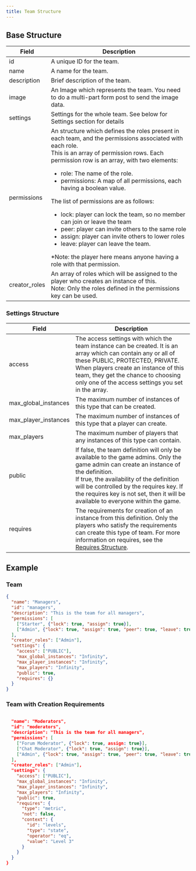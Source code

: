 ```yaml
---
title: Team Structure
---
```


## Base Structure

|    Field    |    Description    |
|-------------|-------------------|
| id          | A unique ID for the team. |
| name        | A name for the team. |
| description | Brief description of the team. |
| image       | An Image which represents the team. You need to do a multi-part form post to send the image data. |
| settings    | Settings for the whole team. See below for Settings section for details |
| permissions | An structure which defines the roles present in each team, and the permissions associated with each role. <br />This is an array of permission rows. Each permission row is an array, with two elements:<ul><li>role: The name of the role.</li><li>permissions: A map of all permissions, each having a boolean value.</li></ul>The list of permissions are as follows:<ul><li>lock: player can lock the team, so no member can join or leave the team</li><li>peer: player can invite others to the same role</li><li>assign: player can invite others to lower roles</li><li>leave: player can leave the team.</li></ul>*Note: the player here means anyone having a role with that permission. |
| creator_roles |  An array of roles which will be assigned to the player who creates an instance of this.<br/>Note: Only the roles defined in the permissions key can be used. |

### Settings Structure

|    Field    |    Description    |
|-------------|-------------------|
| access      | The access settings with which the team instance can be created. It is an array which can contain any or all of these PUBLIC, PROTECTED, PRIVATE. When players create an instance of this team, they get the chance to choosing only one of the access settings you set in the array. |
| max_global_instances | The maximum number of instances of this type that can be created. |
| max_player_instances | The maximum number of instances of this type that a player can create. |
| max_players | The maximum number of players that any instances of this type can contain. |
| public      | If false, the team definition will only be available to the game admins. Only the game admin can create an instance of the definition.<br />If true, the availability of the definition will be controlled by the requires key. If the requires key is not set, then it will be available to everyone within the game. |
| requires    | The requirements for creation of an instance from this definition. Only the players who satisfy the requirements can create this type of team. For more information on requires, see the [Requires Structure](requires-structure.md). |

## Example

### Team

```json
{
  "name": "Managers",
  "id": "managers",
  "description": "This is the team for all managers",
  "permissions": [
    ["Starter", {"lock": true, "assign": true}],
    ["Admin", {"lock": true, "assign": true, "peer": true, "leave": true }]
  ],
  "creator_roles": ["Admin"],
  "settings": {
    "access": ["PUBLIC"],
    "max_global_instances": "Infinity",
    "max_player_instances": "Infinity",
    "max_players": "Infinity",
    "public": true,
    "requires": {}
  }
}
```

### Team with Creation Requirements

```json

  "name": "Moderators",
  "id": "moderators",
  "description": "This is the team for all managers",
  "permissions": [
    ["Forum Moderator", {"lock": true, assign: true}],
    ["Chat Moderator", {"lock": true, "assign": true}],
    ["Admin", {"lock": true, "assign": true, "peer": true, "leave": true }]
  ],
  "creator_roles": ["Admin"],
  "settings": {
    "access": ["PUBLIC"],
    "max_global_instances": "Infinity",
    "max_player_instances": "Infinity",
    "max_players": "Infinity",
    "public": true,
    "requires": {
      "type": "metric",
      "not": false,
      "context": {
        "id": "levels",
        "type": "state",
        "operator": "eq",
        "value": "Level 3"
      }
    }
  }
}
```
